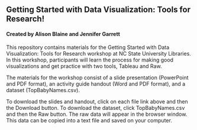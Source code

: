 ## Getting Started with Data Visualization: Tools for Research! 
#### Created by Alison Blaine and Jennifer Garrett

This repository contains materials for the Getting Started with Data Visualization: Tools for Research workshop at NC State University Libraries. In this workshop, participants will learn the process for making good visualizations and get practice with two tools, Tableau and Raw.

The materials for the workshop consist of a slide presentation (PowerPoint and PDF format), an activity guide handout (Word and PDF format), and a dataset (TopBabyNames.csv).  

To download the slides and handout, click on each file link above and then the Download button. To download the dataset, click TopBabyNames.csv and then the Raw button. The raw data will appear in the browser window. This data can be copied into a text file and saved on your computer.
